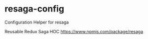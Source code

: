 # resaga-config
Configuration Helper for resaga

Reusable Redux Saga HOC https://www.npmjs.com/package/resaga
